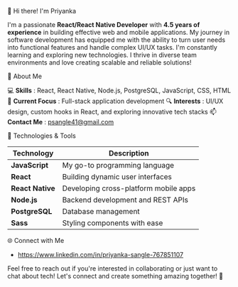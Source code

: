  👋 Hi there! I'm Priyanka

I'm a passionate **React/React Native Developer** with **4.5 years of experience** in building effective web and mobile applications. My journey in software development has equipped me with the ability to turn user needs into functional features and handle complex UI/UX tasks. I'm constantly learning and exploring new technologies. I thrive in diverse team environments and love creating scalable and reliable solutions!



 🌟 About Me

 💻  **Skills** : React, React Native, Node.js, PostgreSQL, JavaScript, CSS, HTML
 🚀  **Current Focus** : Full-stack application development
 🔍  **Interests** : UI/UX design, custom hooks in React, and exploring innovative tech stacks
 📫  **Contact Me** : psangle41@gmail.com

 

🔧 Technologies & Tools

| Technology         | Description                          |
|--------------------|--------------------------------------|
| **JavaScript**     | My go-to programming language        |
| **React**          | Building dynamic user interfaces     |
| **React Native**   | Developing cross-platform mobile apps|
| **Node.js**        | Backend development and REST APIs    |
| **PostgreSQL**     | Database management                  |
| **Sass**           | Styling components with ease         |



🌐 Connect with Me

- https://www.linkedin.com/in/priyanka-sangle-767851107


Feel free to reach out if you're interested in collaborating or just want to chat about tech! Let's connect and create something amazing together! 🚀
